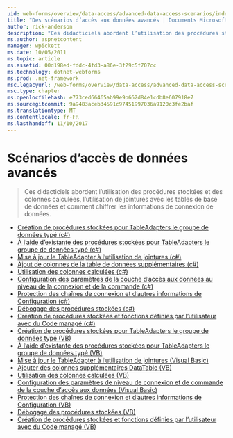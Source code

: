 ```yaml
---
uid: web-forms/overview/data-access/advanced-data-access-scenarios/index
title: "Des scénarios d’accès aux données avancés | Documents Microsoft"
author: rick-anderson
description: "Ces didacticiels abordent l’utilisation des procédures stockées et des colonnes calculées, l’utilisation de jointures avec les tables de base de données et le chiffrement des informations de connexion de données..."
ms.author: aspnetcontent
manager: wpickett
ms.date: 10/05/2011
ms.topic: article
ms.assetid: 00d198ed-fddc-4fd3-a86e-3f29c5f707cc
ms.technology: dotnet-webforms
ms.prod: .net-framework
msc.legacyurl: /web-forms/overview/data-access/advanced-data-access-scenarios
msc.type: chapter
ms.openlocfilehash: e773ced66465ab99e9b662d84e1cdb8e607918e7
ms.sourcegitcommit: 9a9483aceb34591c97451997036a9120c3fe2baf
ms.translationtype: MT
ms.contentlocale: fr-FR
ms.lasthandoff: 11/10/2017
---
```

<a name="advanced-data-access-scenarios"></a>Scénarios d’accès de données avancés
====================
> Ces didacticiels abordent l’utilisation des procédures stockées et des colonnes calculées, l’utilisation de jointures avec les tables de base de données et comment chiffrer les informations de connexion de données.


- [Création de procédures stockées pour TableAdapters le groupe de données typé (c#)](creating-new-stored-procedures-for-the-typed-dataset-s-tableadapters-cs.md)
- [À l’aide d’existante des procédures stockées pour TableAdapters le groupe de données typé (c#)](using-existing-stored-procedures-for-the-typed-dataset-s-tableadapters-cs.md)
- [Mise à jour le TableAdapter à l’utilisation de jointures (c#)](updating-the-tableadapter-to-use-joins-cs.md)
- [Ajout de colonnes de la table de données supplémentaires (c#)](adding-additional-datatable-columns-cs.md)
- [Utilisation des colonnes calculées (c#)](working-with-computed-columns-cs.md)
- [Configuration des paramètres de la couche d’accès aux données au niveau de la connexion et de la commande (c#)](configuring-the-data-access-layer-s-connection-and-command-level-settings-cs.md)
- [Protection des chaînes de connexion et d’autres informations de Configuration (c#)](protecting-connection-strings-and-other-configuration-information-cs.md)
- [Débogage des procédures stockées (c#)](debugging-stored-procedures-cs.md)
- [Création de procédures stockées et fonctions définies par l’utilisateur avec du Code managé (c#)](creating-stored-procedures-and-user-defined-functions-with-managed-code-cs.md)
- [Création de procédures stockées pour TableAdapters le groupe de données typé (VB)](creating-new-stored-procedures-for-the-typed-dataset-s-tableadapters-vb.md)
- [À l’aide d’existante des procédures stockées pour TableAdapters le groupe de données typé (VB)](using-existing-stored-procedures-for-the-typed-dataset-s-tableadapters-vb.md)
- [Mise à jour le TableAdapter à l’utilisation de jointures (Visual Basic)](updating-the-tableadapter-to-use-joins-vb.md)
- [Ajouter des colonnes supplémentaires DataTable (VB)](adding-additional-datatable-columns-vb.md)
- [Utilisation des colonnes calculées (VB)](working-with-computed-columns-vb.md)
- [Configuration des paramètres de niveau de connexion et de commande de la couche d’accès aux données (Visual Basic)](configuring-the-data-access-layer-s-connection-and-command-level-settings-vb.md)
- [Protection des chaînes de connexion et d’autres informations de Configuration (VB)](protecting-connection-strings-and-other-configuration-information-vb.md)
- [Débogage des procédures stockées (VB)](debugging-stored-procedures-vb.md)
- [Création de procédures stockées et fonctions définies par l’utilisateur avec du Code managé (VB)](creating-stored-procedures-and-user-defined-functions-with-managed-code-vb.md)
